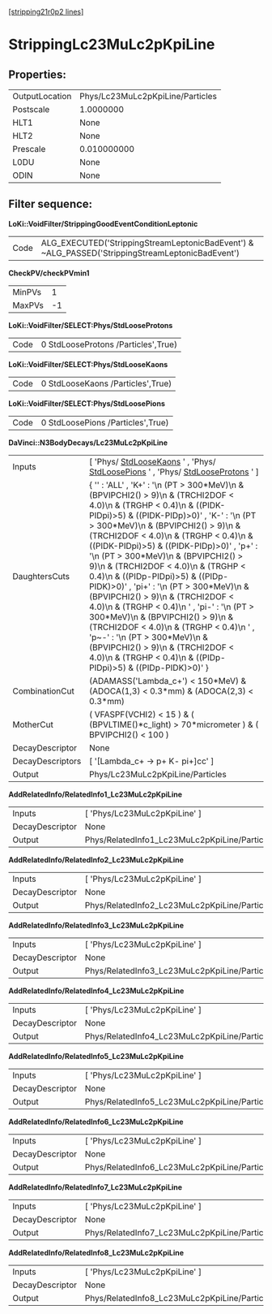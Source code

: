 [[stripping21r0p2 lines]](./stripping21r0p2-index)

# StrippingLc23MuLc2pKpiLine

## Properties:

|                |                                  |
|----------------|----------------------------------|
| OutputLocation | Phys/Lc23MuLc2pKpiLine/Particles |
| Postscale      | 1.0000000                        |
| HLT1           | None                             |
| HLT2           | None                             |
| Prescale       | 0.010000000                      |
| L0DU           | None                             |
| ODIN           | None                             |

## Filter sequence:

**LoKi::VoidFilter/StrippingGoodEventConditionLeptonic**

|      |                                                                                                   |
|------|---------------------------------------------------------------------------------------------------|
| Code | ALG_EXECUTED('StrippingStreamLeptonicBadEvent') & \~ALG_PASSED('StrippingStreamLeptonicBadEvent') |

**CheckPV/checkPVmin1**

|        |     |
|--------|-----|
| MinPVs | 1   |
| MaxPVs | -1  |

**LoKi::VoidFilter/SELECT:Phys/StdLooseProtons**

|      |                                     |
|------|-------------------------------------|
| Code | 0 StdLooseProtons /Particles',True) |

**LoKi::VoidFilter/SELECT:Phys/StdLooseKaons**

|      |                                   |
|------|-----------------------------------|
| Code | 0 StdLooseKaons /Particles',True) |

**LoKi::VoidFilter/SELECT:Phys/StdLoosePions**

|      |                                   |
|------|-----------------------------------|
| Code | 0 StdLoosePions /Particles',True) |

**DaVinci::N3BodyDecays/Lc23MuLc2pKpiLine**

|                  |                                                                                                                                                                                                                                                                                                                                                                                                                                                                                                                                                                                                                                                                                                                                                                                              |
|------------------|----------------------------------------------------------------------------------------------------------------------------------------------------------------------------------------------------------------------------------------------------------------------------------------------------------------------------------------------------------------------------------------------------------------------------------------------------------------------------------------------------------------------------------------------------------------------------------------------------------------------------------------------------------------------------------------------------------------------------------------------------------------------------------------------|
| Inputs           | [ 'Phys/ [StdLooseKaons](./stripping21r0p2-stdloosekaons) ' , 'Phys/ [StdLoosePions](./stripping21r0p2-stdloosepions) ' , 'Phys/ [StdLooseProtons](./stripping21r0p2-stdlooseprotons) ' ]                                                                                                                                                                                                                                                                                                                                                                                                                                                                                                                                                                                                  |
| DaughtersCuts    | { '' : 'ALL' , 'K+' : '\n (PT \> 300\*MeV)\n & (BPVIPCHI2() \> 9)\n & (TRCHI2DOF \< 4.0)\n & (TRGHP \< 0.4)\n & ((PIDK-PIDpi)\>5) & ((PIDK-PIDp)\>0)' , 'K-' : '\n (PT \> 300\*MeV)\n & (BPVIPCHI2() \> 9)\n & (TRCHI2DOF \< 4.0)\n & (TRGHP \< 0.4)\n & ((PIDK-PIDpi)\>5) & ((PIDK-PIDp)\>0)' , 'p+' : '\n (PT \> 300\*MeV)\n & (BPVIPCHI2() \> 9)\n & (TRCHI2DOF \< 4.0)\n & (TRGHP \< 0.4)\n & ((PIDp-PIDpi)\>5) & ((PIDp-PIDK)\>0)' , 'pi+' : '\n (PT \> 300\*MeV)\n & (BPVIPCHI2() \> 9)\n & (TRCHI2DOF \< 4.0)\n & (TRGHP \< 0.4)\n ' , 'pi-' : '\n (PT \> 300\*MeV)\n & (BPVIPCHI2() \> 9)\n & (TRCHI2DOF \< 4.0)\n & (TRGHP \< 0.4)\n ' , 'p\~-' : '\n (PT \> 300\*MeV)\n & (BPVIPCHI2() \> 9)\n & (TRCHI2DOF \< 4.0)\n & (TRGHP \< 0.4)\n & ((PIDp-PIDpi)\>5) & ((PIDp-PIDK)\>0)' } |
| CombinationCut   | (ADAMASS('Lambda_c+') \< 150\*MeV) & (ADOCA(1,3) \< 0.3\*mm) & (ADOCA(2,3) \< 0.3\*mm)                                                                                                                                                                                                                                                                                                                                                                                                                                                                                                                                                                                                                                                                                                       |
| MotherCut        | ( VFASPF(VCHI2) \< 15 ) & ( (BPVLTIME()\*c_light) \> 70\*micrometer ) & ( BPVIPCHI2() \< 100 )                                                                                                                                                                                                                                                                                                                                                                                                                                                                                                                                                                                                                                                                                               |
| DecayDescriptor  | None                                                                                                                                                                                                                                                                                                                                                                                                                                                                                                                                                                                                                                                                                                                                                                                         |
| DecayDescriptors | [ '[Lambda_c+ -\> p+ K- pi+]cc' ]                                                                                                                                                                                                                                                                                                                                                                                                                                                                                                                                                                                                                                                                                                                                                        |
| Output           | Phys/Lc23MuLc2pKpiLine/Particles                                                                                                                                                                                                                                                                                                                                                                                                                                                                                                                                                                                                                                                                                                                                                             |

**AddRelatedInfo/RelatedInfo1_Lc23MuLc2pKpiLine**

|                 |                                               |
|-----------------|-----------------------------------------------|
| Inputs          | [ 'Phys/Lc23MuLc2pKpiLine' ]                |
| DecayDescriptor | None                                          |
| Output          | Phys/RelatedInfo1_Lc23MuLc2pKpiLine/Particles |

**AddRelatedInfo/RelatedInfo2_Lc23MuLc2pKpiLine**

|                 |                                               |
|-----------------|-----------------------------------------------|
| Inputs          | [ 'Phys/Lc23MuLc2pKpiLine' ]                |
| DecayDescriptor | None                                          |
| Output          | Phys/RelatedInfo2_Lc23MuLc2pKpiLine/Particles |

**AddRelatedInfo/RelatedInfo3_Lc23MuLc2pKpiLine**

|                 |                                               |
|-----------------|-----------------------------------------------|
| Inputs          | [ 'Phys/Lc23MuLc2pKpiLine' ]                |
| DecayDescriptor | None                                          |
| Output          | Phys/RelatedInfo3_Lc23MuLc2pKpiLine/Particles |

**AddRelatedInfo/RelatedInfo4_Lc23MuLc2pKpiLine**

|                 |                                               |
|-----------------|-----------------------------------------------|
| Inputs          | [ 'Phys/Lc23MuLc2pKpiLine' ]                |
| DecayDescriptor | None                                          |
| Output          | Phys/RelatedInfo4_Lc23MuLc2pKpiLine/Particles |

**AddRelatedInfo/RelatedInfo5_Lc23MuLc2pKpiLine**

|                 |                                               |
|-----------------|-----------------------------------------------|
| Inputs          | [ 'Phys/Lc23MuLc2pKpiLine' ]                |
| DecayDescriptor | None                                          |
| Output          | Phys/RelatedInfo5_Lc23MuLc2pKpiLine/Particles |

**AddRelatedInfo/RelatedInfo6_Lc23MuLc2pKpiLine**

|                 |                                               |
|-----------------|-----------------------------------------------|
| Inputs          | [ 'Phys/Lc23MuLc2pKpiLine' ]                |
| DecayDescriptor | None                                          |
| Output          | Phys/RelatedInfo6_Lc23MuLc2pKpiLine/Particles |

**AddRelatedInfo/RelatedInfo7_Lc23MuLc2pKpiLine**

|                 |                                               |
|-----------------|-----------------------------------------------|
| Inputs          | [ 'Phys/Lc23MuLc2pKpiLine' ]                |
| DecayDescriptor | None                                          |
| Output          | Phys/RelatedInfo7_Lc23MuLc2pKpiLine/Particles |

**AddRelatedInfo/RelatedInfo8_Lc23MuLc2pKpiLine**

|                 |                                               |
|-----------------|-----------------------------------------------|
| Inputs          | [ 'Phys/Lc23MuLc2pKpiLine' ]                |
| DecayDescriptor | None                                          |
| Output          | Phys/RelatedInfo8_Lc23MuLc2pKpiLine/Particles |
